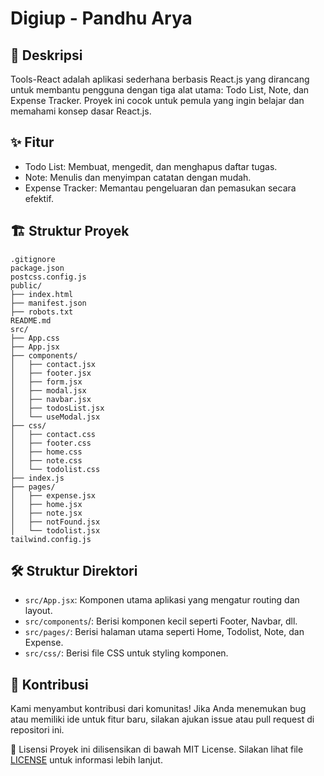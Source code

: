 # Digiup - Pandhu Arya

## 📖 Deskripsi

Tools-React adalah aplikasi sederhana berbasis React.js yang dirancang untuk membantu pengguna dengan tiga alat utama: Todo List, Note, dan Expense Tracker. Proyek ini cocok untuk pemula yang ingin belajar dan memahami konsep dasar React.js.

## ✨ Fitur

- Todo List: Membuat, mengedit, dan menghapus daftar tugas.
- Note: Menulis dan menyimpan catatan dengan mudah.
- Expense Tracker: Memantau pengeluaran dan pemasukan secara efektif.

## 🏗️ Struktur Proyek

```plaintext
.gitignore
package.json
postcss.config.js
public/
├── index.html
├── manifest.json
├── robots.txt
README.md
src/
├── App.css
├── App.jsx
├── components/
│   ├── contact.jsx
│   ├── footer.jsx
│   ├── form.jsx
│   ├── modal.jsx
│   ├── navbar.jsx
│   ├── todosList.jsx
│   └── useModal.jsx
├── css/
│   ├── contact.css
│   ├── footer.css
│   ├── home.css
│   ├── note.css
│   └── todolist.css
├── index.js
├── pages/
│   ├── expense.jsx
│   ├── home.jsx
│   ├── note.jsx
│   ├── notFound.jsx
│   └── todolist.jsx
tailwind.config.js
```

## 🛠️ Struktur Direktori

- `src/App.jsx`: Komponen utama aplikasi yang mengatur routing dan layout.
- `src/components`/: Berisi komponen kecil seperti Footer, Navbar, dll.
- `src/pages/`: Berisi halaman utama seperti Home, Todolist, Note, dan Expense.
- `src/css/`: Berisi file CSS untuk styling komponen.

## 🌟 Kontribusi
Kami menyambut kontribusi dari komunitas! Jika Anda menemukan bug atau memiliki ide untuk fitur baru, silakan ajukan issue atau pull request di repositori ini.

📄 Lisensi
Proyek ini dilisensikan di bawah MIT License. Silakan lihat file [LICENSE](LICENSE) untuk informasi lebih lanjut.